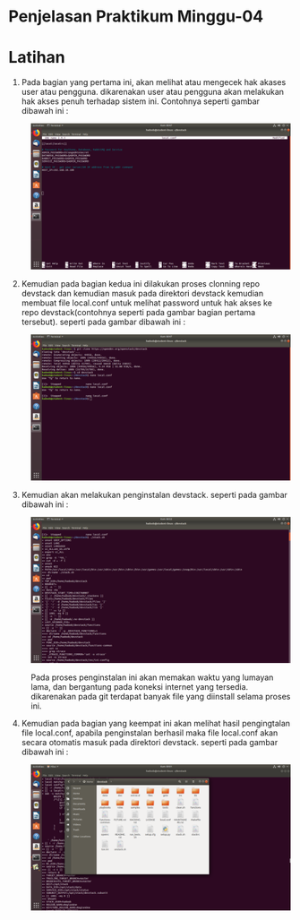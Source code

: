 # Penjelasan Praktikum Minggu-04

# Latihan

1. Pada bagian yang pertama ini, akan melihat atau mengecek hak akases user atau pengguna. dikarenakan user atau pengguna akan melakukan hak akses penuh terhadap sistem ini. Contohnya seperti gambar dibawah ini :<br/>
<dd>

![gambar-01](/minggu-04/gambar-01.png)</dd>

2. Kemudian pada bagian kedua ini dilakukan proses clonning repo devstack dan kemudian masuk pada direktori devstack kemudian membuat file local.conf untuk melihat password untuk hak akses ke repo devstack(contohnya seperti pada gambar bagian pertama tersebut). seperti pada gambar dibawah ini :
<dd>

![gambar-02](/minggu-04/gambar-02.png)</dd>

3. Kemudian akan melakukan penginstalan devstack. seperti pada gambar dibawah ini :
<dd>

![gambar-03](/minggu-04/gambar-03.png)

Pada proses penginstalan ini akan memakan waktu yang lumayan lama, dan bergantung pada koneksi internet yang tersedia. dikarenakan pada git terdapat banyak file yang diinstall selama proses ini.</dd>

4. Kemudian pada bagian yang keempat ini akan melihat hasil pengingtalan file local.conf, apabila penginstalan berhasil maka file local.conf akan secara otomatis masuk pada direktori devstack. seperti pada gambar dibawah ini :
<dd>

![gambar-04](/minggu-04/gambar-04.png)</dd>

